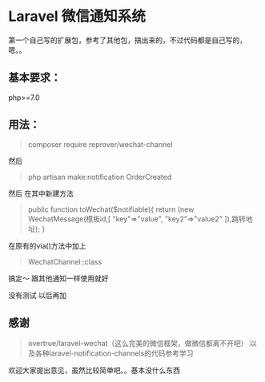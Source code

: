 # Laravel 微信通知系统
第一个自己写的扩展包，参考了其他包，搞出来的，不过代码都是自己写的，嗯。。

## 基本要求：
php>=7.0

## 用法：
>composer require reprover/wechat-channel

然后
>php artisan make:notification OrderCreated

然后
在其中新建方法 
>public function toWechat($notifiable){
>    return (new WechatMessage(模板id,[
>    "key"=>"value",
>    "key2"=>"value2"
>    ]),跳转地址);
>}

在原有的via()方法中加上
>WechatChannel::class

搞定～
跟其他通知一样使用就好

没有测试 以后再加 


## 感谢
>overtrue/laravel-wechat（这么完美的微信框架，做微信都离不开吧）
>以及各种laravel-notification-channels的代码参考学习

欢迎大家提出意见，虽然比较简单吧。。基本没什么东西
